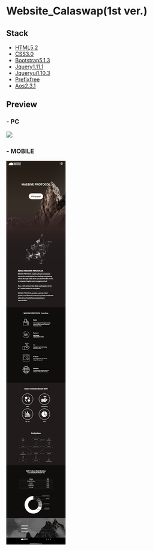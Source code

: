 # Website_Calaswap(1st ver.)

## Stack

-   [HTML5.2](https://html.spec.whatwg.org/)
-   [CSS3.0](https://www.w3.org/TR/CSS/)
-   [Bootstrap5.1.3](https://getbootstrap.com/)
-   [Jquery1.11.1](https://jquery.com/)
-   [Jqueryui1.10.3](https://jqueryui.com/)
-   [Prefixfree](https://projects.verou.me/prefixfree/)
-   [Aos2.3.1](https://michalsnik.github.io/aos/)

## Preview

### - PC
<img src="https://github.com/hwang1588/repo_img_src/blob/main/_korfin_massive_old/pc1.png">

### - MOBILE
<img src="https://github.com/hwang1588/repo_img_src/blob/main/_korfin_massive_old/mobile1.png">
